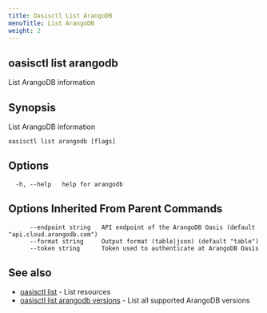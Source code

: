 ```yaml
---
title: Oasisctl List ArangoDB
menuTitle: List ArangoDB
weight: 2
---
```

## oasisctl list arangodb

List ArangoDB information

## Synopsis
List ArangoDB information

```
oasisctl list arangodb [flags]
```

## Options
```
  -h, --help   help for arangodb
```

## Options Inherited From Parent Commands
```
      --endpoint string   API endpoint of the ArangoDB Oasis (default "api.cloud.arangodb.com")
      --format string     Output format (table|json) (default "table")
      --token string      Token used to authenticate at ArangoDB Oasis
```

## See also
* [oasisctl list](_index.md)	 - List resources
* [oasisctl list arangodb versions](list-arangodb-versions.md)	 - List all supported ArangoDB versions

